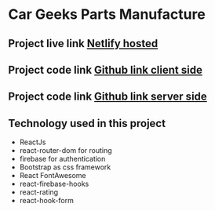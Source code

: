 # Car Geeks Parts Manufacture

## Project live link [Netlify hosted](https://red-wheels.netlify.app/)

## Project code link [Github link client side](https://github.com/programming-hero-web-course1/manufacturer-website-client-side-solo-mizan)

## Project code link [Github link server side](https://github.com/programming-hero-web-course1/manufacturer-website-server-side-solo-mizan)

## Technology used in this project

* ReactJs
* react-router-dom for routing
* firebase for authentication
* Bootstrap as css framework
* React FontAwesome 
* react-firebase-hooks
* react-rating 
* react-hook-form 

